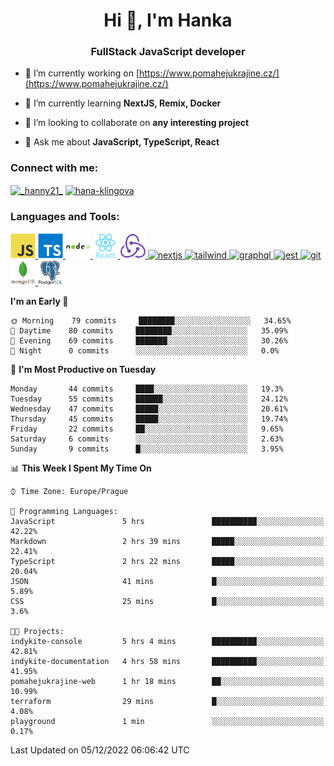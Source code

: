 <h1 align="center">Hi 👋, I'm Hanka</h1>
<h3 align="center">FullStack JavaScript developer</h3>

- 🔭 I’m currently working on [https://www.pomahejukrajine.cz/](https://www.pomahejukrajine.cz/)

- 🌱 I’m currently learning **NextJS, Remix, Docker**

- 👯 I’m looking to collaborate on **any interesting project**

- 💬 Ask me about **JavaScript, TypeScript, React**

<h3 align="left">Connect with me:</h3>
<p align="left">
<a href="https://twitter.com/_hanny21_" target="blank"><img align="center" src="https://raw.githubusercontent.com/rahuldkjain/github-profile-readme-generator/master/src/images/icons/Social/twitter.svg" alt="_hanny21_" height="30" width="40" /></a>
<a href="https://linkedin.com/in/hana-klingova" target="blank"><img align="center" src="https://raw.githubusercontent.com/rahuldkjain/github-profile-readme-generator/master/src/images/icons/Social/linked-in-alt.svg" alt="hana-klingova" height="30" width="40" /></a>
</p>

<h3 align="left">Languages and Tools:</h3>
<p align="left"> 
<a href="https://developer.mozilla.org/en-US/docs/Web/JavaScript" target="_blank" rel="noreferrer"> <img src="https://raw.githubusercontent.com/devicons/devicon/master/icons/javascript/javascript-original.svg" alt="javascript" width="40" height="40"/> </a> 
<a href="https://www.typescriptlang.org/" target="_blank" rel="noreferrer"> <img src="https://raw.githubusercontent.com/devicons/devicon/master/icons/typescript/typescript-original.svg" alt="typescript" width="40" height="40"/> </a> 
<a href="https://nodejsorg" target="_blank" rel="noreferrer"> <img src="https://raw.githubusercontent.com/devicons/devicon/master/icons/nodejs/nodejs-original-wordmark.svg" alt="nodejs" width="40" height="40"/> </a> 
<a href="https://reactjs.org/" target="_blank" rel="noreferrer"> <img src="https://raw.githubusercontent.com/devicons/devicon/master/icons/react/react-original-wordmark.svg" alt="react" width="40" height="40"/> </a> 
<a href="https://redux.js.org" target="_blank" rel="noreferrer"> <img src="https://raw.githubusercontent.com/devicons/devicon/master/icons/redux/redux-original.svg" alt="redux" width="40" height="40"/> </a> 
<a href="https://nextjs.org/" target="_blank" rel="noreferrer"> <img src="https://cdn.worldvectorlogo.com/logos/nextjs-2.svg" alt="nextjs" width="40" height="40"/> </a> 
<a href="https://tailwindcss.com/" target="_blank" rel="noreferrer"> <img src="https://www.vectorlogo.zone/logos/tailwindcss/tailwindcss-icon.svg" alt="tailwind" width="40" height="40"/> </a> 
<a href="https://graphql.org" target="_blank" rel="noreferrer"> <img src="https://www.vectorlogo.zone/logos/graphql/graphql-icon.svg" alt="graphql" width="40" height="40"/> </a> 
<a href="https://jestjs.io" target="_blank" rel="noreferrer"> <img src="https://www.vectorlogo.zone/logos/jestjsio/jestjsio-icon.svg" alt="jest" width="40" height="40"/> </a> 
<a href="https://git-scm.com/" target="_blank" rel="noreferrer"> <img src="https://www.vectorlogo.zone/logos/git-scm/git-scm-icon.svg" alt="git" width="40" height="40"/> </a> 
<a href="https://www.mongodb.com/" target="_blank" rel="noreferrer"> <img src="https://raw.githubusercontent.com/devicons/devicon/master/icons/mongodb/mongodb-original-wordmark.svg" alt="mongodb" width="40" height="40"/> </a>  
<a href="https://www.postgresql.org" target="_blank" rel="noreferrer"> <img src="https://raw.githubusercontent.com/devicons/devicon/master/icons/postgresql/postgresql-original-wordmark.svg" alt="postgresql" width="40" height="40"/> </a> 
</p>

<!--START_SECTION:waka-->
**I'm an Early 🐤** 

```text
🌞 Morning    79 commits     ████████░░░░░░░░░░░░░░░░░   34.65% 
🌆 Daytime    80 commits     ████████░░░░░░░░░░░░░░░░░   35.09% 
🌃 Evening    69 commits     ███████░░░░░░░░░░░░░░░░░░   30.26% 
🌙 Night      0 commits      ░░░░░░░░░░░░░░░░░░░░░░░░░   0.0%

```
📅 **I'm Most Productive on Tuesday** 

```text
Monday       44 commits     ████░░░░░░░░░░░░░░░░░░░░░   19.3% 
Tuesday      55 commits     ██████░░░░░░░░░░░░░░░░░░░   24.12% 
Wednesday    47 commits     █████░░░░░░░░░░░░░░░░░░░░   20.61% 
Thursday     45 commits     █████░░░░░░░░░░░░░░░░░░░░   19.74% 
Friday       22 commits     ██░░░░░░░░░░░░░░░░░░░░░░░   9.65% 
Saturday     6 commits      ░░░░░░░░░░░░░░░░░░░░░░░░░   2.63% 
Sunday       9 commits      █░░░░░░░░░░░░░░░░░░░░░░░░   3.95%

```


📊 **This Week I Spent My Time On** 

```text
⌚︎ Time Zone: Europe/Prague

💬 Programming Languages: 
JavaScript               5 hrs               ██████████░░░░░░░░░░░░░░░   42.22% 
Markdown                 2 hrs 39 mins       █████░░░░░░░░░░░░░░░░░░░░   22.41% 
TypeScript               2 hrs 22 mins       █████░░░░░░░░░░░░░░░░░░░░   20.04% 
JSON                     41 mins             █░░░░░░░░░░░░░░░░░░░░░░░░   5.89% 
CSS                      25 mins             █░░░░░░░░░░░░░░░░░░░░░░░░   3.6%

🐱‍💻 Projects: 
indykite-console         5 hrs 4 mins        ██████████░░░░░░░░░░░░░░░   42.81% 
indykite-documentation   4 hrs 58 mins       ██████████░░░░░░░░░░░░░░░   41.95% 
pomahejukrajine-web      1 hr 18 mins        ██░░░░░░░░░░░░░░░░░░░░░░░   10.99% 
terraform                29 mins             █░░░░░░░░░░░░░░░░░░░░░░░░   4.08% 
playground               1 min               ░░░░░░░░░░░░░░░░░░░░░░░░░   0.17%

```


 Last Updated on 05/12/2022 06:06:42 UTC
<!--END_SECTION:waka-->
